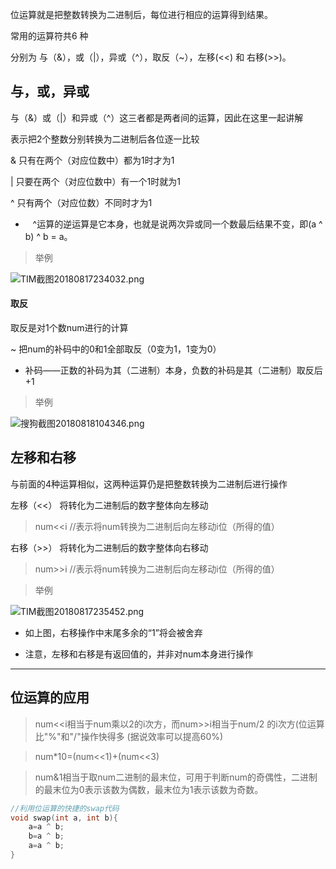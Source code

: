 
位运算就是把整数转换为二进制后，每位进行相应的运算得到结果。

常用的运算符共6 种

分别为 与（&），或（|），异或（^），取反（~），左移(<<) 和 右移(>>)。

## 与，或，异或
与（&）或（|）和异或（^）这三者都是两者间的运算，因此在这里一起讲解

表示把2个整数分别转换为二进制后各位逐一比较

&  只有在两个（对应位数中）都为1时才为1

|    只要在两个（对应位数中）有一个1时就为1

^    只有两个（对应位数）不同时才为1

*    ^运算的逆运算是它本身，也就是说两次异或同一个数最后结果不变，即(a ^ b) ^ b = a。

> 举例

![TIM截图20180817234032.png](https://i.loli.net/2018/08/17/5b76eca93d3b7.png)

#### 取反

取反是对1个数num进行的计算

~  把num的补码中的0和1全部取反（0变为1，1变为0）

* 补码——正数的补码为其（二进制）本身，负数的补码是其（二进制）取反后+1

> 举例

![搜狗截图20180818104346.png](https://i.loli.net/2018/08/18/5b7788ecdb792.png)

## 左移和右移
与前面的4种运算相似，这两种运算仍是把整数转换为二进制后进行操作

左移（<<） 将转化为二进制后的数字整体向左移动
> num<<i  //表示将num转换为二进制后向左移动i位（所得的值）

右移（>>） 将转化为二进制后的数字整体向右移动
> num>>i  //表示将num转换为二进制后向左移动i位（所得的值）

> 举例

![TIM截图20180817235452.png](https://i.loli.net/2018/08/17/5b76efdd216fe.png)

* 如上图，右移操作中末尾多余的“1”将会被舍弃

* 注意，左移和右移是有返回值的，并非对num本身进行操作

***

## 位运算的应用

> num<<i相当于num乘以2的i次方，而num>>i相当于num/2 的i次方(位运算比"%"和"/"操作快得多
(据说效率可以提高60%)

> num*10=(num<<1)+(num<<3)

> num&1相当于取num二进制的最末位，可用于判断num的奇偶性，二进制的最末位为0表示该数为偶数，最末位为1表示该数为奇数。

> 
```cpp
//利用位运算的快捷的swap代码
void swap(int a, int b){
	a=a ^ b;   
	b=a ^ b;  
	a=a ^ b;
}

```

